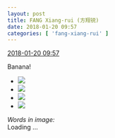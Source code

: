 ```yaml
---
layout: post
title: FANG Xiang-rui (方翔锐)
date: 2018-01-20 09:57
categories: [ 'fang-xiang-rui' ]
---
```


<div class="weibo-info">
  <a href="https://weibo.com/6117583008/FFcKJyUPs">2018-01-20 09:57</a>
</div>

Banana!

<!-- more -->

<ul class="weibo-pic-list-2">
  <li class="weibo-pic">
    <a href="http://wx1.sinaimg.cn/mw690/006G0KNGgy1fnmu9exfsbj31sg2dshdu.jpg"><img src="http://wx1.sinaimg.cn/thumb150/006G0KNGgy1fnmu9exfsbj31sg2dshdu.jpg"/></a>
  </li>
  <li class="weibo-pic">
    <a href="https://g.us.sinaimg.cn/000s91Golx07hw9NAm0M0104020009ZB0k01.mp4?Expires=1517139853&amp;ssig=Cqqn%2B%2F%2FZGP&amp;KID=unistore,video"><img src="http://wx1.sinaimg.cn/thumb150/006G0KNGgy1fnmu9hai0xg30dc0dcqv6.gif"/></a>
  </li>
  <li class="weibo-pic">
    <a href="https://g.us.sinaimg.cn/0034yPsulx07hw9NzV4c010402000k4Y0k01.mp4?Expires=1517139853&amp;ssig=wkQd%2BOTlQT&amp;KID=unistore,video"><img src="http://wx2.sinaimg.cn/thumb150/006G0KNGgy1fnmu9j37fvg30dc0dc7wi.gif"/></a>
  </li>
  <li class="weibo-pic">
    <a href="http://wx3.sinaimg.cn/mw690/006G0KNGgy1fnmu9cr10qj30in0jgdg4.jpg"><img src="http://wx3.sinaimg.cn/thumb150/006G0KNGgy1fnmu9cr10qj30in0jgdg4.jpg"/></a>
  </li>
</ul>

*Words in image:*  
Loading …
